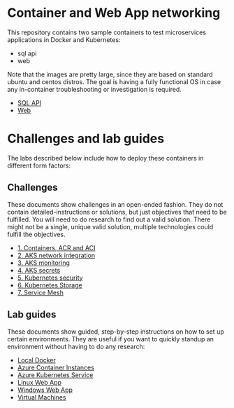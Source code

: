 # Container and Web App networking

This repository contains two sample containers to test microservices applications in Docker and Kubernetes:

* sql api
* web

Note that the images are pretty large, since they are based on standard ubuntu and centos distros. The goal is having a fully functional OS in case any in-container troubleshooting or investigation is required.

* [SQL API](api/README.md)
* [Web](web/README.md)

# Challenges and lab guides

The labs described below include how to deploy these containers in different form factors:

## Challenges

These documents show challenges in an open-ended fashion. They do not contain detailed-instructions or solutions, but just objectives that need to be fulfilled. You will need to do research to find out a valid solution. There might not be a single, unique valid solution, multiple technologies could fulfill the objectives.

* [1. Containers, ACR and ACI](challenges/containers.md)
* [2. AKS network integration](challenges/aks_private.md)
* [3. AKS monitoring](challenges/aks_monitoring.md)
* [4. AKS secrets](challenges/aks_secrets.md)
* [5. Kubernetes security](challenges/aks_security.md)
* [6. Kubernetes Storage](challenges/aks_storage.md)
* [7. Service Mesh](challenges/aks_mesh.md)

## Lab guides

These documents show guided, step-by-step instructions on how to set up certain environments. They are useful if you want to quickly standup an environment without having to do any research:

* [Local Docker](lab-guides/docker.md)
* [Azure Container Instances](lab-guides/aci.md)
* [Azure Kubernetes Service](lab-guides/aks.md)
* [Linux Web App](lab-guides/linux_webapp.md)
* [Windows Web App](lab-guides/windows_webapp.md)
* [Virtual Machines](lab-guides/vm.md)
